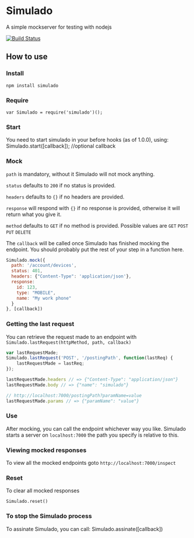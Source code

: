 # Simulado
A simple mockserver for testing with nodejs

[![Build Status](https://travis-ci.org/ldabiralai/simulado.svg)](https://travis-ci.org/ldabiralai/simulado)

## How to use
### Install
    npm install simulado
### Require
    var Simulado = require('simulado')();
### Start
You need to start simulado in your before hooks (as of 1.0.0), using:
    Simulado.start([callback]); //optional callback
### Mock
```path``` is mandatory, without it Simulado will not mock anything.

```status``` defaults to ```200``` if no status is provided.

```headers``` defaults to ```{}``` if no headers are provided.

```response``` will respond with ```{}``` if no response is provided, otherwise it will return what you give it.

```method``` defaults to ```GET``` if no method is provided. Possible values are ```GET``` ```POST``` ```PUT``` ```DELETE```

The ```callback``` will be called once Simulado has finished mocking the endpoint. You should probably put the rest of your step in a function here.
```javascript
Simulado.mock({
  path: '/account/devices',
  status: 401,
  headers: {"Content-Type": 'application/json'},
  response:
    id: 123,
    type: "MOBILE",
    name: "My work phone"
  }
}, [callback])
```
### Getting the last request
You can retrieve the request made to an endpoint with ```Simulado.lastRequest(httpMethod, path, callback)```
```javascript
var lastRequestMade;
Simulado.lastRequest('POST', '/postingPath', function(lastReq) {
    lastRequestMade = lastReq;
});

lastRequestMade.headers // => {"Content-Type": "application/json"}
lastRequestMade.body // => {"name": "simulado"}

// http://localhost:7000/postingPath?paramName=value
lastRequestMade.params // => {"paramName": "value"}
```
### Use
After mocking, you can call the endpoint whichever way you like. Simulado starts a server on ```localhost:7000``` the path you specify is relative to this.
### Viewing mocked responses
To view all the mocked endpoints goto ```http://localhost:7000/inspect```
### Reset 
To clear all mocked responses 
```
Simulado.reset()
```
### To stop the Simulado process
To assinate Simulado, you can call:
    Simulado.assinate([callback])

